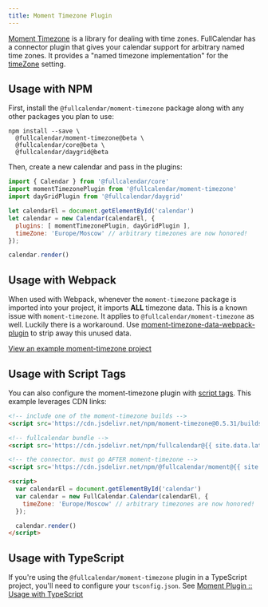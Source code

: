 ```yaml
---
title: Moment Timezone Plugin
---
```


[Moment Timezone](https://momentjs.com/timezone/) is a library for dealing with time zones. FullCalendar has a connector plugin that gives your calendar support for arbitrary named time zones. It provides a "named timezone implementation" for the [timeZone](timeZone#named-time-zones) setting.


## Usage with NPM

First, install the `@fullcalendar/moment-timezone` package along with any other packages you plan to use:

```
npm install --save \
  @fullcalendar/moment-timezone@beta \
  @fullcalendar/core@beta \
  @fullcalendar/daygrid@beta
```

Then, create a new calendar and pass in the plugins:

```js
import { Calendar } from '@fullcalendar/core'
import momentTimezonePlugin from '@fullcalendar/moment-timezone'
import dayGridPlugin from '@fullcalendar/daygrid'

let calendarEl = document.getElementById('calendar')
let calendar = new Calendar(calendarEl, {
  plugins: [ momentTimezonePlugin, dayGridPlugin ],
  timeZone: 'Europe/Moscow' // arbitrary timezones are now honored!
});

calendar.render()
```


## Usage with Webpack

When used with Webpack, whenever the `moment-timezone` package is imported into your project, it imports **ALL** timezone data. This is a known issue with `moment-timezone`. It applies to `@fullcalendar/moment-timezone` as well. Luckily there is a workaround. Use [moment-timezone-data-webpack-plugin](https://www.npmjs.com/package/moment-timezone-data-webpack-plugin) to strip away this unused data.

<a href='https://github.com/fullcalendar/fullcalendar-example-projects/tree/v6/moment-timezone' class='more-link'>View an example moment-timezone project</a>


## Usage with Script Tags

You can also configure the moment-timezone plugin with [script tags](initialize-globals). This example leverages CDN links:

```html
<!-- include one of the moment-timezone builds -->
<script src='https://cdn.jsdelivr.net/npm/moment-timezone@0.5.31/builds/moment-timezone-with-data.min.js'></script>

<!-- fullcalendar bundle -->
<script src='https://cdn.jsdelivr.net/npm/fullcalendar@{{ site.data.latest-releases.v6 }}/index.global.min.js'></script>

<!-- the connector. must go AFTER moment-timezone -->
<script src='https://cdn.jsdelivr.net/npm/@fullcalendar/moment@{{ site.data.latest-releases.v6 }}/index.global.min.js'></script>

<script>
  var calendarEl = document.getElementById('calendar')
  var calendar = new FullCalendar.Calendar(calendarEl, {
    timeZone: 'Europe/Moscow' // arbitrary timezones are now honored!
  });

  calendar.render()
</script>
```


## Usage with TypeScript

If you're using the `@fullcalendar/moment-timezone` plugin in a TypeScript project, you'll need to configure your `tsconfig.json`. See [Moment Plugin :: Usage with TypeScript](moment-plugin#usage-with-typescript)
